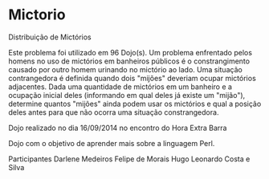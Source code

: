 Mictorio
========

Distribuição de Mictórios

Este problema foi utilizado em 96 Dojo(s).
Um problema enfrentado pelos homens no uso de mictórios em banheiros públicos é o constrangimento causado por outro homem
urinando no mictório ao lado. Uma situação contrangedora é definida quando dois "mijões" deveriam ocupar mictórios adjacentes.
Dada uma quantidade de mictórios em um banheiro e a ocupação inicial deles (informando em qual deles já existe um "mijão"),
determine quantos "mijões" ainda podem usar os mictórios e qual a posição deles antes para que não ocorra uma situação 
constrangedora.

Dojo realizado no dia 16/09/2014 no encontro do Hora Extra Barra

Dojo com o objetivo de aprender mais sobre a linguagem Perl.

Participantes 
  Darlene Medeiros
  Felipe de Morais
  Hugo Leonardo Costa e Silva

